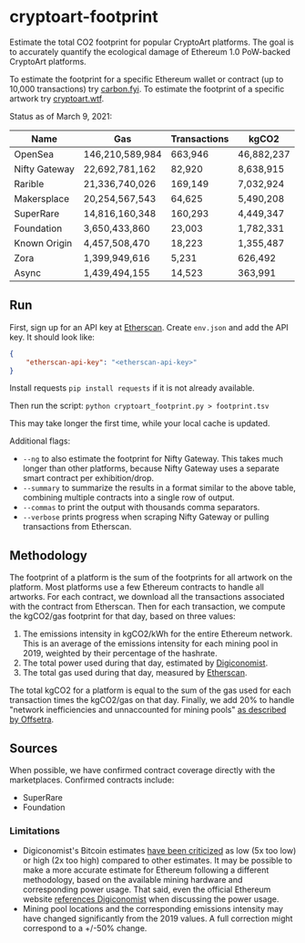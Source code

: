 # cryptoart-footprint

Estimate the total CO2 footprint for popular CryptoArt platforms. The goal is to accurately quantify the ecological damage of Ethereum 1.0 PoW-backed CryptoArt platforms.

To estimate the footprint for a specific Ethereum wallet or contract (up to 10,000 transactions) try [carbon.fyi](https://carbon.fyi/). To estimate the footprint of a specific artwork try [cryptoart.wtf](http://cryptoart.wtf/).

Status as of March 9, 2021:

| Name          | Gas             | Transactions | kgCO2      |
|---------------|-----------------|--------------|------------|
| OpenSea       | 146,210,589,984 |      663,946 | 46,882,237 |
| Nifty Gateway |  22,692,781,162 |       82,920 |  8,638,915 |
| Rarible       |  21,336,740,026 |      169,149 |  7,032,924 |
| Makersplace   |  20,254,567,543 |       64,625 |  5,490,208 |
| SuperRare     |  14,816,160,348 |      160,293 |  4,449,347 |
| Foundation    |   3,650,433,860 |       23,003 |  1,782,331 |
| Known Origin  |   4,457,508,470 |       18,223 |  1,355,487 |
| Zora          |   1,399,949,616 |        5,231 |    626,492 |
| Async         |   1,439,494,155 |       14,523 |    363,991 |

## Run

First, sign up for an API key at [Etherscan](https://etherscan.io/myapikey). Create `env.json` and add the API key. It should look like:

```json
{
    "etherscan-api-key": "<etherscan-api-key>"
}
```

Install requests `pip install requests` if it is not already available.

Then run the script: `python cryptoart_footprint.py > footprint.tsv`

This may take longer the first time, while your local cache is updated.

Additional flags:

* `--ng` to also estimate the footprint for Nifty Gateway. This takes much longer than other platforms, because Nifty Gateway uses a separate smart contract per exhibition/drop.
* `--summary` to summarize the results in a format similar to the above table, combining multiple contracts into a single row of output.
* `--commas` to print the output with thousands comma separators.
* `--verbose` prints progress when scraping Nifty Gateway or pulling transactions from Etherscan. 

## Methodology

The footprint of a platform is the sum of the footprints for all artwork on the platform. Most platforms use a few Ethereum contracts to handle all artworks. For each contract, we download all the transactions associated with the contract from Etherscan. Then for each transaction, we compute the kgCO2/gas footprint for that day, based on three values:

1. The emissions intensity in kgCO2/kWh for the entire Ethereum network. This is an average of the emissions intensity for each mining pool in 2019, weighted by their percentage of the hashrate.
2. The total power used during that day, estimated by [Digiconomist](https://digiconomist.net/ethereum-energy-consumption/).
3. The total gas used during that day, measured by [Etherscan](https://etherscan.io/chart/gasused?output=csv).

The total kgCO2 for a platform is equal to the sum of the gas used for each transaction times the kgCO2/gas on that day. Finally, we add 20% to handle "network inefficiencies and unnaccounted for mining pools" [as described by Offsetra](https://www.notion.so/Carbon-FYI-Methodology-51e2d8c41d1c4963970a143b8629f5f9).

## Sources

When possible, we have confirmed contract coverage directly with the marketplaces. Confirmed contracts include:

* SuperRare
* Foundation

### Limitations

* Digiconomist's Bitcoin estimates [have been criticized](https://www.coincenter.org/estimating-bitcoin-electricity-use-a-beginners-guide/) as low (5x too low) or high (2x too high) compared to other estimates. It may be possible to make a more accurate estimate for Ethereum following a different methodology, based on the available mining hardware and corresponding power usage. That said, even the official Ethereum website [references Digiconomist](https://ethereum.org/en/nft/#footnotes-and-sources) when discussing the power usage.
* Mining pool locations and the corresponding emissions intensity may have changed significantly from the 2019 values. A full correction might correspond to a +/-50% change.
